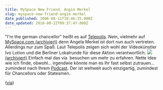 ```yaml
---
title: MySpace New Friend, Angie Merkel
slug: myspace-new-friend-angie-merkel
date_published: 2006-08-11T18:46:35.000Z
date_updated: 2018-08-22T09:37:47.000Z
---
```


"I'm the german chancellor" heißt es auf [Telepolis](http://www.heise.de/tp/r4/artikel/23/23320/1.html). Nein, vielmehr auf [MySpace.com (archiviert)](http://web.archive.org/web/20081105192843/http://www.myspace.com:80/angiemerkel) denn Angela Merkel ist dort nun auch vertreten. Allerdings nur zum Spaß. Laut Telepolis zeigen sich wohl der Videokünstler Ivo Lotion und die Berliner Lokalrunde für diese Aktion verantwortlich.
[![](//picdump.thafaker.de/performancing/myspace.angie.jpg) (archiviert)](http://web.archive.org/web/20081105192843/http://www.myspace.com:80/angiemerkel)
Einfach mal das via  besuchen um mehr zu erfahren. Nette Idee wie ich finde, obwohl... irgendwie könnte man es Ihr fast selbst zutrauen... zumindest nach Ihrem [Podcast](http://www.bundeskanzlerin.de/Webs/BK/DE/Aktuelles/VideoPodcast/video-podcast.html). Der ist weltweit auch einzigartig, zumindest für Chancellors oder Statesmen. 

([via](http://www.heise.de/tp/r4/artikel/23/23320/1.html))
